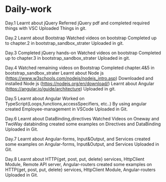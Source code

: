 # Daily-work
Day.1
Learnt about jQuery
Referred jQuery pdf and completed required things with VSC
Uploaded Things in git.

Day.2
Learnt about Bootstrap
Watched videos on bootstrap
Completed up to chapter.2 in bootstrap_sandbox_strater
Uploaded in git.

Day.3
Completed jQuery hands-on
Watched videos on bootstrap 
Completed up to chapter.3 in bootstrap_sandbox_strater
Uploaded in git.

Day.4
Watched remaining videos on Bootstrap
Completed chapter.4&5 in bootstrap_sandbox_strater
Learnt about Node js (https://www.w3schools.com/nodejs/nodejs_intro.asp)
Downloaded and installed Node js (https://nodejs.org/en/download/)
Learnt about Angular (https://angular.io/guide/architecture)
Uploaded in git.

Day.5
Learnt about Angular
Worked on TypeScript(Loops,functions,accessSpecifiers, etc..)
By using angular created Employee-management in VSCode
Uploaded in Git.

Day.6
Learnt about DataBinding,directives
Watched Videos on Oneway and TwoWay databinding
created some examples on Directives and DataBinding
Uploaded in Git.

Day.7
Learnt about Angular-forms, Input&Output, and Services
created some examples on Angular-forms, Input&Output, and Services
Uploaded in Git.

Day.8
Learnt about HTTP{get, post, put, delete} services, HttpClient Module, Remote API server, Angular-routers
created some examples on HTTP{get, post, put, delete} services, HttpClient Module, Angular-routers
Uploaded in Git.





